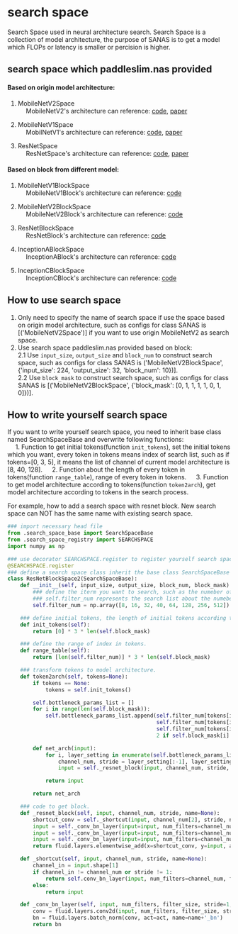 # search space
Search Space used in neural architecture search. Search Space is a collection of model architecture, the purpose of SANAS is to get a model which FLOPs or latency is smaller or percision is higher.

## search space which paddleslim.nas provided

#### Based on origin model architecture:
1. MobileNetV2Space<br>
&emsp; MobileNetV2's architecture can reference: [code](https://github.com/PaddlePaddle/models/blob/develop/PaddleCV/image_classification/models/mobilenet_v2.py#L29), [paper](https://arxiv.org/abs/1801.04381)

2. MobileNetV1Space<br>
&emsp; MobilNetV1's architecture can reference: [code](https://github.com/PaddlePaddle/models/blob/develop/PaddleCV/image_classification/models/mobilenet_v1.py#L29), [paper](https://arxiv.org/abs/1704.04861)

3. ResNetSpace<br>
&emsp; ResNetSpace's architecture can reference: [code](https://github.com/PaddlePaddle/models/blob/develop/PaddleCV/image_classification/models/resnet.py#L30), [paper](https://arxiv.org/pdf/1512.03385.pdf)


#### Based on block from different model:
1. MobileNetV1BlockSpace<br>
&emsp; MobileNetV1Block's architecture can reference: [code](https://github.com/PaddlePaddle/models/blob/develop/PaddleCV/image_classification/models/mobilenet_v1.py#L173)

2. MobileNetV2BlockSpace<br>
&emsp; MobileNetV2Block's architecture can reference: [code](https://github.com/PaddlePaddle/models/blob/develop/PaddleCV/image_classification/models/mobilenet_v2.py#L174)

3. ResNetBlockSpace<br>
&emsp; ResNetBlock's architecture can reference: [code](https://github.com/PaddlePaddle/models/blob/develop/PaddleCV/image_classification/models/resnet.py#L148)

4. InceptionABlockSpace<br>
&emsp; InceptionABlock's architecture can reference: [code](https://github.com/PaddlePaddle/models/blob/develop/PaddleCV/image_classification/models/inception_v4.py#L140)

5. InceptionCBlockSpace<br>
&emsp; InceptionCBlock's architecture can reference: [code](https://github.com/PaddlePaddle/models/blob/develop/PaddleCV/image_classification/models/inception_v4.py#L291)


## How to use search space
1. Only need to specify the name of search space if use the space based on origin model architecture, such as configs for class SANAS is [('MobileNetV2Space')] if you want to use origin MobileNetV2 as search space.
2. Use search space paddleslim.nas provided based on block:<br>
  2.1 Use `input_size`, `output_size` and `block_num` to construct search space, such as configs for class SANAS is ('MobileNetV2BlockSpace', {'input_size': 224, 'output_size': 32, 'block_num': 10})].<br>
  2.2 Use `block_mask` to construct search space, such as configs for class SANAS is [('MobileNetV2BlockSpace', {'block_mask': [0, 1, 1, 1, 1, 0, 1, 0]})].

## How to write yourself search space
If you want to write yourself search space, you need to inherit base class named SearchSpaceBase and overwrite following functions:<br>
&emsp; 1. Function to get initial tokens(function `init_tokens`), set the initial tokens which you want, every token in tokens means index of search list, such as if tokens=[0, 3, 5], it means the list of channel of current model architecture is [8, 40, 128].
&emsp; 2. Function about the length of every token in tokens(function `range_table`), range of every token in tokens.
&emsp; 3. Function to get model architecture according to tokens(function `token2arch`), get model architecture according to tokens in the search process.

For example, how to add a search space with resnet block. New search space can NOT has the same name with existing search space.

```python
### import necessary head file
from .search_space_base import SearchSpaceBase
from .search_space_registry import SEARCHSPACE
import numpy as np

### use decorator SEARCHSPACE.register to register yourself search space to search space NameSpace
@SEARCHSPACE.register
### define a search space class inherit the base class SearchSpaceBase
class ResNetBlockSpace2(SearchSpaceBase):
    def __init__(self, input_size, output_size, block_num, block_mask):
        ### define the iterm you want to search, such as the numeber of channel, the number of convolution repeat, the size of kernel.
        ### self.filter_num represents the search list about the numeber of channel.
        self.filter_num = np.array([8, 16, 32, 40, 64, 128, 256, 512])

    ### define initial tokens, the length of initial tokens according to block_num or block_mask.
    def init_tokens(self):
        return [0] * 3 * len(self.block_mask)

    ### define the range of index in tokens.
    def range_table(self):
        return [len(self.filter_num)] * 3 * len(self.block_mask)

    ### transform tokens to model architecture.
    def token2arch(self, tokens=None):
        if tokens == None:
            tokens = self.init_tokens()

        self.bottleneck_params_list = []
        for i in range(len(self.block_mask)):
            self.bottleneck_params_list.append(self.filter_num[tokens[i * 3 + 0]],
                                               self.filter_num[tokens[i * 3 + 1]],
                                               self.filter_num[tokens[i * 3 + 2]],
                                               2 if self.block_mask[i] == 1 else 1)

        def net_arch(input):
            for i, layer_setting in enumerate(self.bottleneck_params_list):
                channel_num, stride = layer_setting[:-1], layer_setting[-1]
                input = self._resnet_block(input, channel_num, stride, name='resnet_layer{}'.format(i+1))

            return input

        return net_arch

    ### code to get block.
    def _resnet_block(self, input, channel_num, stride, name=None):
        shortcut_conv = self._shortcut(input, channel_num[2], stride, name=name)
        input = self._conv_bn_layer(input=input, num_filters=channel_num[0], filter_size=1, act='relu', name=name + '_conv0')
        input = self._conv_bn_layer(input=input, num_filters=channel_num[1], filter_size=3, stride=stride, act='relu', name=name + '_conv1')
        input = self._conv_bn_layer(input=input, num_filters=channel_num[2], filter_size=1, name=name + '_conv2')
        return fluid.layers.elementwise_add(x=shortcut_conv, y=input, axis=0, name=name+'_elementwise_add')

    def _shortcut(self, input, channel_num, stride, name=None):
        channel_in = input.shape[1]
        if channel_in != channel_num or stride != 1:
            return self.conv_bn_layer(input, num_filters=channel_num, filter_size=1, stride=stride, name=name+'_shortcut')
        else:
            return input

    def _conv_bn_layer(self, input, num_filters, filter_size, stride=1, padding='SAME', act=None, name=None):
        conv = fluid.layers.conv2d(input, num_filters, filter_size, stride, name=name+'_conv')
        bn = fluid.layers.batch_norm(conv, act=act, name=name+'_bn')
        return bn
```
